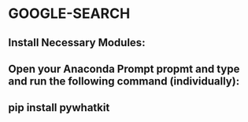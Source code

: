 # GOOGLE-SEARCH

## Install Necessary Modules:

## Open your Anaconda Prompt propmt and type and run the following command (individually):

##  pip install pywhatkit  
